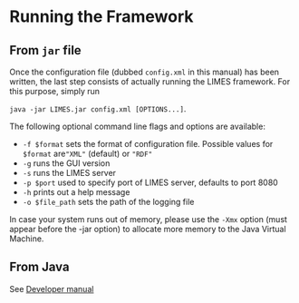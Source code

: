 # Running the Framework

## From `jar` file
Once the configuration file (dubbed `config.xml` in this manual) has
been written, the last step consists of actually running the LIMES
framework. For this purpose, simply run

`java -jar LIMES.jar config.xml [OPTIONS...]`.

The following optional command line flags and options are available:

* `-f $format` sets the format of configuration file. Possible values for `$format` are`"XML"` (default) or `"RDF"`
* `-g` runs the GUI version
* `-s` runs the LIMES server
* `-p $port` used to specify port of LIMES server, defaults to port 8080
* `-h` prints out a help message
* `-o $file_path` sets the path of the logging file

In case your system runs out of memory, please use the `-Xmx` option (must appear before the -jar option) to
allocate more memory to the Java Virtual Machine.

## From Java
See [Developer manual](https://github.com/AKSW/LIMES-dev/blob/dev/limes-core/manual/developer_manual/index.md)


